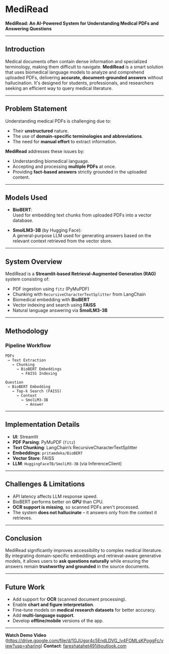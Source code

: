 # MediRead

**MediRead: An AI-Powered System for Understanding Medical PDFs and Answering Questions**

---

## Introduction

Medical documents often contain dense information and specialized terminology, making them difficult to navigate. **MediRead** is a smart solution that uses biomedical language models to analyze and comprehend uploaded PDFs, delivering **accurate, document-grounded answers** without hallucination. It's designed for students, professionals, and researchers seeking an efficient way to query medical literature.

---

## Problem Statement

Understanding medical PDFs is challenging due to:

- Their **unstructured** nature.
- The use of **domain-specific terminologies and abbreviations**.
- The need for **manual effort** to extract information.

**MediRead** addresses these issues by:

- Understanding biomedical language.
- Accepting and processing **multiple PDFs** at once.
- Providing **fact-based answers** strictly grounded in the uploaded content.

---

## Models Used

- **BioBERT**:  
  Used for embedding text chunks from uploaded PDFs into a vector database.

- **SmolLM3-3B** (by Hugging Face):  
  A general-purpose LLM used for generating answers based on the relevant context retrieved from the vector store.

---

## System Overview

MediRead is a **Streamlit-based Retrieval-Augmented Generation (RAG)** system consisting of:

- PDF ingestion using `fitz` (PyMuPDF)
- Chunking with `RecursiveCharacterTextSplitter` from LangChain
- Biomedical embedding with **BioBERT**
- Vector indexing and search using **FAISS**
- Natural language answering via **SmolLM3-3B**

---

## Methodology

### **Pipeline Workflow**

```text
PDFs
 → Text Extraction
   → Chunking
     → BioBERT Embeddings
       → FAISS Indexing

Question
 → BioBERT Embedding
   → Top-k Search (FAISS)
     → Context
       → SmolLM3-3B
         → Answer
```

---

## Implementation Details

- **UI**: Streamlit
- **PDF Parsing**: PyMuPDF (`fitz`)
- **Text Chunking**: LangChain’s RecursiveCharacterTextSplitter
- **Embeddings**: `pritamdeka/BioBERT`
- **Vector Store**: FAISS
- **LLM**: `HuggingFaceTB/SmolLM3-3B` (via InferenceClient)

---

## Challenges & Limitations

- API latency affects LLM response speed.
- BioBERT performs better on **GPU** than CPU.
- **OCR support is missing**, so scanned PDFs aren't processed.
- The system **does not hallucinate** – it answers only from the context it retrieves.

---

## Conclusion

MediRead significantly improves accessibility to complex medical literature. By integrating domain-specific embeddings and retrieval-aware generative models, it allows users to **ask questions naturally** while ensuring the answers remain **trustworthy and grounded** in the source documents.

---

## Future Work

- Add support for **OCR** (scanned document processing).
- Enable **chart and figure interpretation**.
- Fine-tune models on **medical research datasets** for better accuracy.
- Add **multi-language support**.
- Develop **offline/mobile** versions of the app.

---

**Watch Demo Video** (https://drive.google.com/file/d/1GJUgor4c5EndLDVG_lv4FOMLsKPoggFc/view?usp=sharing)
**Contact**: fareshatahet491@outlook.com
